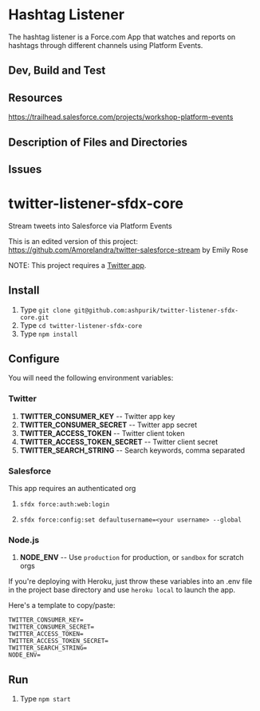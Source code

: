 # Hashtag Listener

The hashtag listener is a Force.com App that watches and reports on hashtags through different channels using Platform Events.

## Dev, Build and Test


## Resources

https://trailhead.salesforce.com/projects/workshop-platform-events

## Description of Files and Directories


## Issues

# twitter-listener-sfdx-core
Stream tweets into Salesforce via Platform Events

This is an edited version of this project: https://github.com/Amorelandra/twitter-salesforce-stream by Emily Rose

NOTE: This project requires a [Twitter app](https://apps.twitter.com/).

## Install
1. Type `git clone git@github.com:ashpurik/twitter-listener-sfdx-core.git`
1. Type `cd twitter-listener-sfdx-core`
1. Type `npm install`

## Configure

You will need the following environment variables:

### Twitter
1. __TWITTER_CONSUMER_KEY__ -- Twitter app key
1. __TWITTER_CONSUMER_SECRET__ -- Twitter app secret
1. __TWITTER_ACCESS_TOKEN__ -- Twitter client token
1. __TWITTER_ACCESS_TOKEN_SECRET__ -- Twitter client secret
1. __TWITTER_SEARCH_STRING__ -- Search keywords, comma separated

### Salesforce

This app requires an authenticated org

1. ```sfdx force:auth:web:login```

2. ```sfdx force:config:set defaultusername=<your username> --global```

### Node.js
1. __NODE_ENV__ -- Use `production` for production, or `sandbox` for scratch orgs

If you're deploying with Heroku, just throw these variables into an .env file in the project base directory and use `heroku local` to launch the app.

Here's a template to copy/paste:
```code
TWITTER_CONSUMER_KEY=
TWITTER_CONSUMER_SECRET=
TWITTER_ACCESS_TOKEN=
TWITTER_ACCESS_TOKEN_SECRET=
TWITTER_SEARCH_STRING=
NODE_ENV=
```

## Run
1. Type `npm start`
